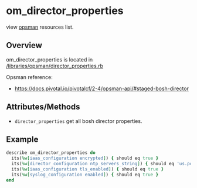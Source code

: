 # om_director_properties

view [opsman](readme.md) resources list.

## Overview

om_director_properties is located in [/libraries/opsman/director_properties.rb](/libraries/opsman/director_properties.rb)

Opsman reference:

* https://docs.pivotal.io/pivotalcf/2-4/opsman-api/#staged-bosh-director


## Attributes/Methods


* `director_properties` get all bosh director properties.


## Example

```ruby
describe om_director_properties do
  its(%w[iaas_configuration encrypted]) { should eq true }
  its(%w[director_configuration ntp_servers_string]) { should eq 'us.pool.ntp.org, time.google.com' }
  its(%w[iaas_configuration tls_enabled]) { should eq true }
  its(%w[syslog_configuration enabled]) { should eq true }
end

```
